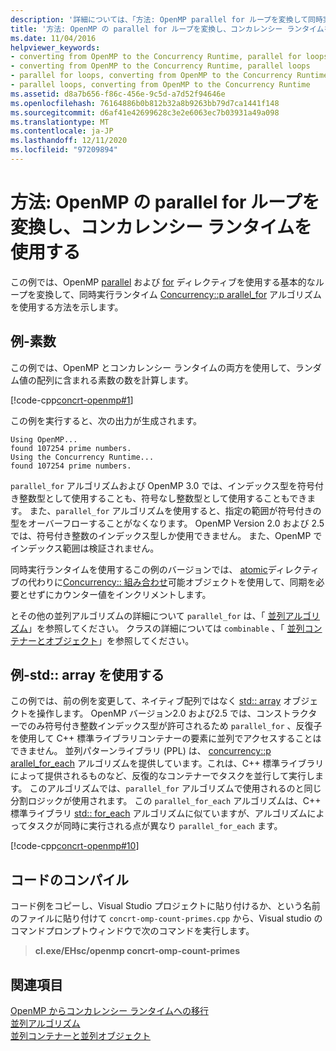 ```yaml
---
description: '詳細については、「方法: OpenMP parallel for ループを変換して同時実行ランタイムを使用する」を参照してください。'
title: '方法: OpenMP の parallel for ループを変換し、コンカレンシー ランタイムを使用する'
ms.date: 11/04/2016
helpviewer_keywords:
- converting from OpenMP to the Concurrency Runtime, parallel for loops
- converting from OpenMP to the Concurrency Runtime, parallel loops
- parallel for loops, converting from OpenMP to the Concurrency Runtime
- parallel loops, converting from OpenMP to the Concurrency Runtime
ms.assetid: d8a7b656-f86c-456e-9c5d-a7d52f94646e
ms.openlocfilehash: 76164886b0b812b32a8b9263bb79d7ca1441f148
ms.sourcegitcommit: d6af41e42699628c3e2e6063ec7b03931a49a098
ms.translationtype: MT
ms.contentlocale: ja-JP
ms.lasthandoff: 12/11/2020
ms.locfileid: "97209894"
---
```

# <a name="how-to-convert-an-openmp-parallel-for-loop-to-use-the-concurrency-runtime"></a>方法: OpenMP の parallel for ループを変換し、コンカレンシー ランタイムを使用する

この例では、OpenMP [parallel](../../parallel/concrt/how-to-use-parallel-invoke-to-write-a-parallel-sort-routine.md#parallel) および [for](../openmp/reference/openmp-directives.md#for-openmp) ディレクティブを使用する基本的なループを変換して、同時実行ランタイム [Concurrency::p arallel_for](reference/concurrency-namespace-functions.md#parallel_for) アルゴリズムを使用する方法を示します。

## <a name="example---prime-count"></a>例-素数

この例では、OpenMP とコンカレンシー ランタイムの両方を使用して、ランダム値の配列に含まれる素数の数を計算します。

[!code-cpp[concrt-openmp#1](../../parallel/concrt/codesnippet/cpp/how-to-convert-an-openmp-parallel-for-loop-to-use-the-concurrency-runtime_1.cpp)]

この例を実行すると、次の出力が生成されます。

```Output
Using OpenMP...
found 107254 prime numbers.
Using the Concurrency Runtime...
found 107254 prime numbers.
```

`parallel_for` アルゴリズムおよび OpenMP 3.0 では、インデックス型を符号付き整数型として使用することも、符号なし整数型として使用することもできます。 また、`parallel_for` アルゴリズムを使用すると、指定の範囲が符号付きの型をオーバーフローすることがなくなります。 OpenMP Version 2.0 および 2.5 では、符号付き整数のインデックス型しか使用できません。 また、OpenMP でインデックス範囲は検証されません。

同時実行ランタイムを使用するこの例のバージョンでは、 [atomic](../openmp/reference/openmp-directives.md#atomic)ディレクティブの代わりに[Concurrency:: 組み合わせ](../../parallel/concrt/reference/combinable-class.md)可能オブジェクトを使用して、同期を必要とせずにカウンター値をインクリメントします。

とその他の並列アルゴリズムの詳細について `parallel_for` は、「 [並列アルゴリズム](../../parallel/concrt/parallel-algorithms.md)」を参照してください。 クラスの詳細については `combinable` 、「 [並列コンテナーとオブジェクト](../../parallel/concrt/parallel-containers-and-objects.md)」を参照してください。

## <a name="example---use-stdarray"></a>例-std:: array を使用する

この例では、前の例を変更して、ネイティブ配列ではなく [std:: array](../../standard-library/array-class-stl.md) オブジェクトを操作します。 OpenMP バージョン2.0 および2.5 では、コンストラクターでのみ符号付き整数インデックス型が許可されるため `parallel_for` 、反復子を使用して C++ 標準ライブラリコンテナーの要素に並列でアクセスすることはできません。 並列パターンライブラリ (PPL) は、 [concurrency::p arallel_for_each](reference/concurrency-namespace-functions.md#parallel_for_each) アルゴリズムを提供しています。これは、C++ 標準ライブラリによって提供されるものなど、反復的なコンテナーでタスクを並行して実行します。 このアルゴリズムでは、`parallel_for` アルゴリズムで使用されるのと同じ分割ロジックが使用されます。 この `parallel_for_each` アルゴリズムは、C++ 標準ライブラリ [std:: for_each](../../standard-library/algorithm-functions.md#for_each) アルゴリズムに似ていますが、アルゴリズムによってタスクが同時に実行される点が異なり `parallel_for_each` ます。

[!code-cpp[concrt-openmp#10](../../parallel/concrt/codesnippet/cpp/how-to-convert-an-openmp-parallel-for-loop-to-use-the-concurrency-runtime_2.cpp)]

## <a name="compiling-the-code"></a>コードのコンパイル

コード例をコピーし、Visual Studio プロジェクトに貼り付けるか、という名前のファイルに貼り付けて `concrt-omp-count-primes.cpp` から、Visual studio のコマンドプロンプトウィンドウで次のコマンドを実行します。

> **cl.exe/EHsc/openmp concrt-omp-count-primes**

## <a name="see-also"></a>関連項目

[OpenMP からコンカレンシー ランタイムへの移行](../../parallel/concrt/migrating-from-openmp-to-the-concurrency-runtime.md)<br/>
[並列アルゴリズム](../../parallel/concrt/parallel-algorithms.md)<br/>
[並列コンテナーと並列オブジェクト](../../parallel/concrt/parallel-containers-and-objects.md)
